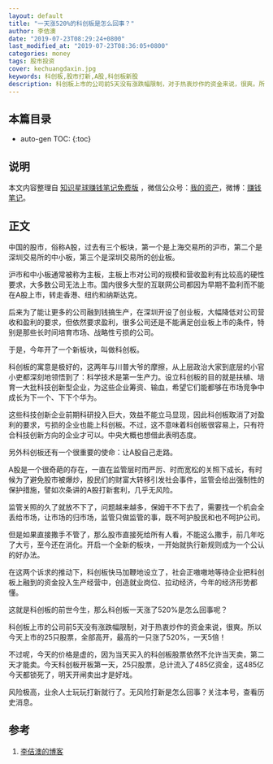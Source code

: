 ```yaml
---
layout: default
title: "一天涨520%的科创板是怎么回事？"
author: 李佶澳
date: "2019-07-23T08:29:24+0800"
last_modified_at: "2019-07-23T08:36:05+0800"
categories: money
tags: 股市投资
cover: kechuangdaxin.jpg
keywords: 科创板,股市打新,A股,科创板新股
description: 科创板上市的公司前5天没有涨跌幅限制，对于热衷炒作的资金来说，很爽。所以今天上市的25只股票，全部高开，最高的一只涨了520%，一天5倍！
---
```


## 本篇目录

* auto-gen TOC:
{:toc}

## 说明

本文内容整理自 [知识星球赚钱笔记免费版](https://t.zsxq.com/ayVvVzB) ，微信公众号：[我的资产](https://www.lijiaocn.com/img/invest.jpg)，微博：[赚钱笔记](https://weibo.com/6876203019/profile?rightmod=1&wvr=6&mod=personinfo&is_all=1)。

## 正文

中国的股市，俗称A股，过去有三个板块，第一个是上海交易所的沪市，第二个是深圳交易所的中小板，第三个是深圳交易所的创业板。

沪市和中小板通常被称为主板，主板上市对公司的规模和营收盈利有比较高的硬性要求，大多数公司无法上市。国内很多大型的互联网公司都因为早期不盈利而不能在A股上市，转走香港、纽约和纳斯达克。

后来为了能让更多的公司融到钱搞生产，在深圳开设了创业板，大幅降低对公司营收和盈利的要求，但依然要求盈利，很多公司还是不能满足创业板上市的条件，特别是那些长时间培育市场、战略性亏损的公司。

于是，今年开了一个新板块，叫做科创板。

科创板的寓意是极好的，这两年与川普大爷的摩擦，从上层政治大家到底层的小官小吏都深刻地领悟到了：科学技术是第一生产力。设立科创板的目的就是扶植、培育一大批科技创新型企业，为这些企业筹资、输血，希望它们能都够在市场竞争中成长为下一个、下下个华为。

这些科技创新企业前期科研投入巨大，效益不能立马显现，因此科创板取消了对盈利的要求，亏损的企业也能上科创板。不过，这不意味着科创板很容易上，只有符合科技创新方向的企业才可以。中央大概也想借此表明态度。

另外科创板还有一个很重要的使命：让A股自己走路。

A股是一个很奇葩的存在，一直在监管层时而严厉、时而宽松的关照下成长，有时候为了避免股市被爆炒，股民们的财富大转移引发社会事件，监管会给出强制性的保护措施，譬如次条讲的A股打新套利，几乎无风险。

监管关照的久了就放不下了，问题越来越多，保姆干不下去了，需要找一个机会全丢给市场，让市场的归市场，监管只做监管的事，既不呵护股民和也不呵护公司。

但是如果直接撒手不管了，那么股市直接死给所有人看，不能这么撒手，前几年吃了大亏，至今还在消化。开启一个全新的板块，一开始就执行新规则成为一个公认的好办法。

在这两个诉求的推动下，科创板快马加鞭地设立了，社会正嗷嗷地等待企业把科创板上融到的资金投入生产经营中，创造就业岗位、拉动经济，今年的经济形势都懂。

这就是科创板的前世今生，那么科创板一天涨了520%是怎么回事呢？

科创板上市的公司前5天没有涨跌幅限制，对于热衷炒作的资金来说，很爽。所以今天上市的25只股票，全部高开，最高的一只涨了520%，一天5倍！

不过呢，今天的价格是虚的，因为当天买入的科创板股票依然不允许当天卖，第二天才能卖。今天科创板开板第一天，25只股票，总计流入了485亿资金，这485亿今天都锁死了，明天开闸卖出才是好戏。

风险极高，业余人士玩玩打新就行了。无风险打新是怎么回事？关注本号，查看历史消息。

## 参考

1. [李佶澳的博客][1]

[1]: https://www.lijiaocn.com "李佶澳的博客"


